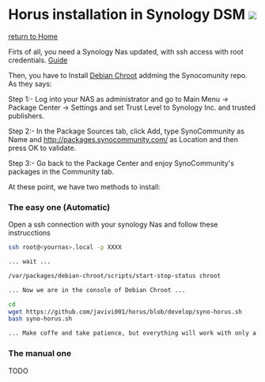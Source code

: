 # Horus installation in Synology DSM ![][synology-logo]

[return to Home](../../README.md)

Firts of all, you need a Synology Nas updated, with ssh access with root credentials. [Guide](http://forum.synology.com/wiki/index.php/Enabling_the_Command_Line_Interface)

Then, you have to Install [Debian Chroot](https://synocommunity.com/package/debian-chroot) addming the Synocomunity repo. As they says:

Step 1:- Log into your NAS as administrator and go to Main Menu → Package Center → Settings and set Trust Level to Synology Inc. and trusted publishers.

Step 2:- In the Package Sources tab, click Add, type SynoCommunity as Name and http://packages.synocommunity.com/ as Location and then press OK to validate.

Step 3:- Go back to the Package Center and enjoy SynoCommunity's packages in the Community tab.


At these point, we have two methods to install:


### The easy one (Automatic)

Open a ssh connection with your synology Nas and follow these instrucctions

```bash
ssh root@<yournas>.local -p XXXX

... wait ...

/var/packages/debian-chroot/scripts/start-stop-status chroot

... Now we are in the console of Debian Chroot ...

cd
wget https://github.com/javivi001/horus/blob/develop/syno-horus.sh
bash syno-horus.sh

... Make coffe and take patience, but everything will work with only a pair of cuestions at beginig ...
```

### The manual one


TODO


[synology-logo]: ../images/synology.png
